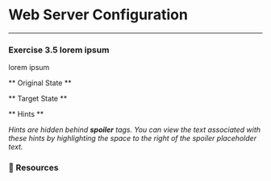 # Web Server Configuration


<hr>


### Exercise 3.5 lorem ipsum

lorem ipsum

** Original State **


** Target State **


** Hints **

*Hints are hidden behind **spoiler** tags.  You can view the text associated with these hints by highlighting the space to the right of the *spoiler* placeholder text.*



### 📗 Resources


